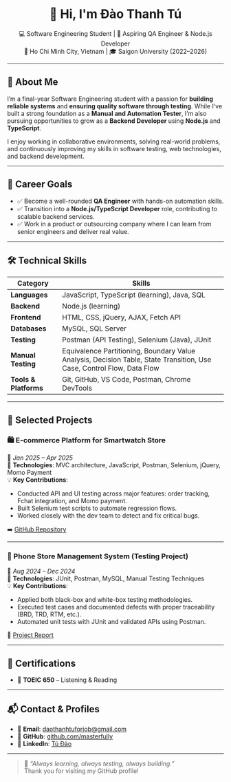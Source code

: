 <h1 align="center">👋 Hi, I'm Đào Thanh Tú</h1>
<p align="center">
  💻 Software Engineering Student | 🧪 Aspiring QA Engineer & Node.js Developer<br>
  📍 Ho Chi Minh City, Vietnam | 🎓 Saigon University (2022–2026)
</p>

---

## 🌟 About Me

I’m a final-year Software Engineering student with a passion for **building reliable systems** and **ensuring quality software through testing**. While I’ve built a strong foundation as a **Manual and Automation Tester**, I’m also pursuing opportunities to grow as a **Backend Developer** using **Node.js** and **TypeScript**.

I enjoy working in collaborative environments, solving real-world problems, and continuously improving my skills in software testing, web technologies, and backend development.

---

## 🎯 Career Goals

- ✅ Become a well-rounded **QA Engineer** with hands-on automation skills.
- ✅ Transition into a **Node.js/TypeScript Developer** role, contributing to scalable backend services.
- ✅ Work in a product or outsourcing company where I can learn from senior engineers and deliver real value.

---

## 🛠️ Technical Skills

| Category | Skills |
|---------|--------|
| **Languages** | JavaScript, TypeScript (learning), Java, SQL |
| **Backend** | Node.js (learning) |
| **Frontend** | HTML, CSS, jQuery, AJAX, Fetch API |
| **Databases** | MySQL, SQL Server |
| **Testing** | Postman (API Testing), Selenium (Java), JUnit |
| **Manual Testing** | Equivalence Partitioning, Boundary Value Analysis, Decision Table, State Transition, Use Case, Control Flow, Data Flow |
| **Tools & Platforms** | Git, GitHub, VS Code, Postman, Chrome DevTools |

---

## 🧪 Selected Projects

### 🛍 E-commerce Platform for Smartwatch Store  
📅 *Jan 2025 – Apr 2025*  
🔧 **Technologies**: MVC architecture, JavaScript, Postman, Selenium, jQuery, Momo Payment  
💡 **Key Contributions**:
- Conducted API and UI testing across major features: order tracking, Fchat integration, and Momo payment.
- Built Selenium test scripts to automate regression flows.
- Worked closely with the dev team to detect and fix critical bugs.

➡️ [GitHub Repository](https://github.com/LilsShine142/WebPHP_DoAn_EC)

---

### 📱 Phone Store Management System (Testing Project)  
📅 *Aug 2024 – Dec 2024*  
🔧 **Technologies**: JUnit, Postman, MySQL, Manual Testing Techniques  
💡 **Key Contributions**:
- Applied both black-box and white-box testing methodologies.
- Executed test cases and documented defects with proper traceability (BRD, TRD, RTM, etc.).
- Automated unit tests with JUnit and validated APIs using Postman.

📄 [Project Report](https://docs.google.com/document/d/1IO858RJlngFYU4X2ZP35yGUljatrrTmH06ninPa3dUo/edit?tab=t.0)

---

## 📜 Certifications

- 📝 **TOEIC 650** – Listening & Reading

---

## 📬 Contact & Profiles

- 📧 **Email**: [daothanhtuforjob@gmail.com](mailto:daothanhtuforjob@gmail.com)  
- 🔗 **GitHub**: [github.com/masterfully](https://github.com/masterfully)  
- 💼 **LinkedIn**: [Tú Đào](https://www.linkedin.com/in/t%C3%BA-%C4%91%C3%A0o-2087b026a/)

---

> 🧠 *“Always learning, always testing, always building.”*  
Thank you for visiting my GitHub profile!
